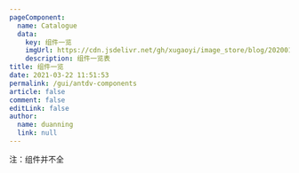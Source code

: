 ```yaml
---
pageComponent: 
  name: Catalogue
  data: 
    key: 组件一览
    imgUrl: https://cdn.jsdelivr.net/gh/xugaoyi/image_store/blog/20200112120340.png
    description: 组件一览表
title: 组件一览
date: 2021-03-22 11:51:53
permalink: /gui/antdv-components
article: false
comment: false
editLink: false
author: 
  name: duanning
  link: null
--- 
```

注：组件并不全
